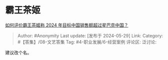 # 霸王茶姬
[如何评价霸王茶姬称 2024 年目标中国销售额超过星巴克中国？](https://www.zhihu.com/question/656782708/answer/3513922934)

> Author: #Anonymity
> Last update: [发布于 2024-05-29]
> Link:
> Category: #【答集】/08-文艺答集
> Tag: #4-职业发展/6-经营案例
> 评论区:
> 泛讨论:

建议改个名。

